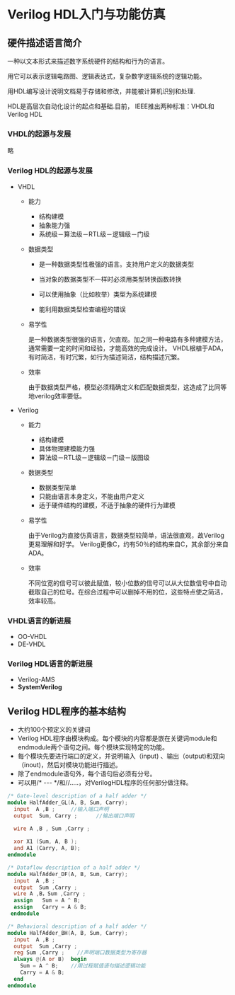 # Verilog HDL入门与功能仿真

## 硬件描述语言简介

一种以文本形式来描述数字系统硬件的结构和行为的语言。

用它可以表示逻辑电路图、逻辑表达式，复杂数字逻辑系统的逻辑功能。

用HDL编写设计说明文档易于存储和修改，并能被计算机识别和处理.

HDL是高层次自动化设计的起点和基础.目前， IEEE推出两种标准：VHDL和Verilog HDL

### VHDL的起源与发展

略

### Verilog HDL的起源与发展

- VHDL

  - 能力

    - 结构建模
    - 抽象能力强
    - 系统级－算法级－RTL级－逻辑级－门级

  - 数据类型

    - 是一种数据类型性极强的语言。支持用户定义的数据类型

    - 当对象的数据类型不一样时必须用类型转换函数转换

    - 可以使用抽象（比如枚举）类型为系统建模

    - 能利用数据类型检查编程的错误

  - 易学性

    是一种数据类型很强的语言，欠直观。加之同一种电路有多种建模方法，通常需要一定的时间和经验，才能高效的完成设计。
    VHDL根植于ADA，有时简洁，有时冗繁，如行为描述简洁，结构描述冗繁。

  - 效率

    由于数据类型严格，模型必须精确定义和匹配数据类型，这造成了比同等地verilog效率要低。

- Verilog

  - 能力

    - 结构建模
    - 具体物理建模能力强
    - 算法级－RTL级－逻辑级－门级－版图级

  - 数据类型

    - 数据类型简单
    - 只能由语言本身定义，不能由用户定义
    - 适于硬件结构的建模，不适于抽象的硬件行为建模

  - 易学性

    由于Verilog为直接仿真语言，数据类型较简单，语法很直观，故Verilog更易理解和好学。
    Verilog更像C，约有50％的结构来自C，其余部分来自ADA。

  - 效率

    不同位宽的信号可以彼此赋值，较小位数的信号可以从大位数信号中自动截取自己的位号。在综合过程中可以删掉不用的位，这些特点使之简洁，效率较高。

### VHDL语言的新进展

- OO-VHDL
- DE-VHDL

### Verilog HDL语言的新进展

- Verilog-AMS
- **SystemVerilog**

### 

## Verilog HDL程序的基本结构

- 大约100个预定义的关键词
- Verilog HDL程序由模块构成。每个模块的内容都是嵌在关键词module和endmodule两个语句之间。每个模块实现特定的功能。
- 每个模块先要进行端口的定义，并说明输入（input) 、输出（output)和双向（inout)，然后对模块功能进行描述。
- 除了endmodule语句外，每个语句后必须有分号。
- 可以用/* --- */和//…..，对VerilogHDL程序的任何部分做注释。

```verilog
/* Gate-level description of a half adder */
module HalfAdder_GL(A, B, Sum, Carry);
  input  A ,B ;		//输入端口声明
  output  Sum, Carry ;      //输出端口声明

  wire A ,B , Sum ,Carry ; 
  
  xor X1 (Sum, A, B );
  and A1 (Carry, A, B);  
endmodule

/* Dataflow description of a half adder */
module HalfAdder_DF(A, B, Sum, Carry);
  input  A ,B ;	 	 
  output  Sum ,Carry ; 
  wire A ,B，Sum ,Carry ; 
  assign   Sum = A ^ B; 
  assign   Carry = A & B; 
 endmodule

/* Behavioral description of a half adder */
module HalfAdder_BH(A, B, Sum, Carry);
  input  A ,B ;	 	  
  output  Sum ,Carry ; 
  reg Sum ,Carry ;    //声明端口数据类型为寄存器
  always @(A or B)  begin
	Sum = A ^ B;	//用过程赋值语句描述逻辑功能
	Carry = A & B;
  end
endmodule

```



